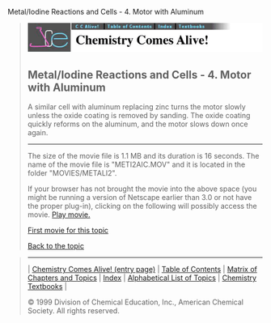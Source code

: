 





 Metal/Iodine Reactions and Cells - 4. Motor with Aluminum
 



> ![Chemistry Comes Alive!](ccahead.gif)
> 
> 
> 
> 
> 
> 
> 
> 
> 
> ## Metal/Iodine Reactions and Cells - 4. Motor with Aluminum
> 
> 
> 
> 
> 
> 
> 
> 
>   
> 
> 
> 
> 
> 
>  A similar cell with aluminum replacing zinc turns the motor slowly unless 
the oxide coating is removed by sanding. The oxide coating quickly reforms on 
the aluminum, and the motor slows down once again.
>  
> 
> 
> 
> 
> 
> 
> 
> ---
> 
> 
>  The size of the movie file is 1.1 MB and its duration is 16 seconds. 
The name of the movie file is "METI2AIC.MOV" 
and it is located in the folder "MOVIES/METALI2".
>  
> 
> 
> 
>  If your browser has not brought the movie into the above space
(you might be running a version of Netscape earlier than 3.0 or
not have the proper plug-in), clicking on the following will
possibly access the movie.
>  [Play movie.](../../MOVIES/METALI2/METI2AIC.MOV) 
> 
> 
> 
> 
> [First movie for this topic](../../MVHTM/METALI2/METI2ZIR.HTM) 
> 
> 
> 
> 
> 
> 
> 
> [Back to the topic](../../MAIN/METALI2/PAGE1.HTM)



> ---
> 
> 
>  |
>  [Chemistry Comes Alive! (entry page)](../../INDEX.HTM) 
>  |
>  [Table of Contents](../../CONTENTS.HTM) 
>  |
>  [Matrix of Chapters and Topics](../../MATRIX.HTM) 
>  |
>  [Index](../../WORDS.HTM) 
>  |
>  [Alphabetical List of Topics](../../ALPHATOP.HTM) 
>  |
>  [Chemistry Textbooks](../../BOOKS.HTM) 
>  |
>  
>  © 1999 Division of Chemical Education, Inc.,
American Chemical Society. All rights reserved.





